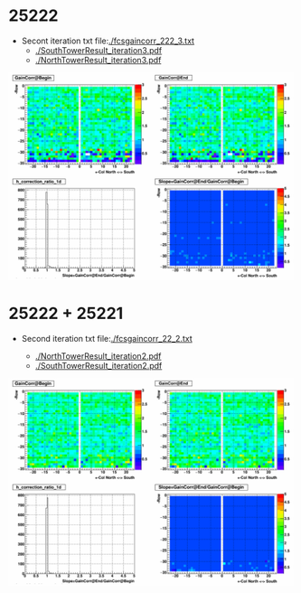 # 25222
    
- Secont iteration txt file:[./fcsgaincorr_222_3.txt](./fcsgaincorr_222_3.txt)
    - [./SouthTowerResult_iteration3.pdf](./SouthTowerResult_iteration3.pdf)
    - [./NorthTowerResult_iteration3.pdf](./NorthTowerResult_iteration3.pdf )

![Figure for 25222](./Plots/comp_222.png)

# 25222 + 25221
- Second iteration txt file:[./fcsgaincorr_22_2.txt](./fcsgaincorr_22_2.txt)
 
    - [./NorthTowerResult_iteration2.pdf](./NorthTowerResult_iteration2.pdf )
    - [./SouthTowerResult_iteration2.pdf](./SouthTowerResult_iteration2.pdf )

![Figure for 25222 + 25221](./Plots/comp_22.png)



